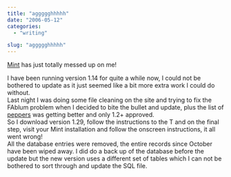 ```yaml
---
title: "aggggghhhhh"
date: "2006-05-12"
categories: 
  - "writing"

slug: "aggggghhhhh"
---
```


[Mint](http://haveamint.com) has just totally messed up on me!

I have been running version 1.14 for quite a while now, I could not be bothered to update as it just seemed like a bit more extra work I could do without.  
Last night I was doing some file cleaning on the site and trying to fix the FAblum problem when I decided to bite the bullet and update, plus the list of [peppers](http://massiveblue.net/pepperminttea/) was getting better and only 1.2+ approved.  
So I download version 1.29, follow the instructions to the T and on the final step, visit your Mint installation and follow the onscreen instructions, it all went wrong!  
All the database entries were removed, the entire records since October have been wiped away. I did do a back up of the database before the update but the new version uses a different set of tables which I can not be bothered to sort through and update the SQL file.
